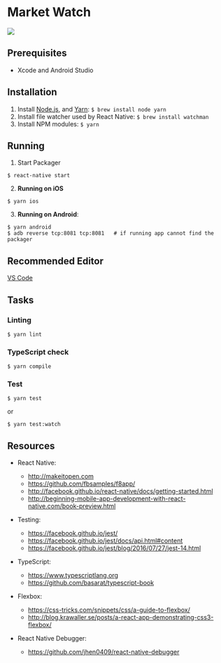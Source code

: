 # Market Watch

<img src="./demo/market-watch-demo-iphonex.gif">

## Prerequisites

- Xcode and Android Studio

## Installation

1. Install [Node.js](http://nodejs.org), and [Yarn](https://yarnpkg.com): `$ brew install node yarn`
2. Install file watcher used by React Native: `$ brew install watchman`
3. Install NPM modules: `$ yarn`

## Running

1. Start Packager
```
$ react-native start
```

2. **Running on iOS**

```
$ yarn ios
```

3. **Running on Android**:

```
$ yarn android
$ adb reverse tcp:8081 tcp:8081   # if running app cannot find the packager
```

## Recommended Editor

[VS Code](https://code.visualstudio.com)

## Tasks

### Linting

```
$ yarn lint
```

### TypeScript check

```
$ yarn compile
```

### Test

```
$ yarn test
```

or

```
$ yarn test:watch
```

## Resources

* React Native:
  - http://makeitopen.com
  - https://github.com/fbsamples/f8app/
  - http://facebook.github.io/react-native/docs/getting-started.html
  - http://beginning-mobile-app-development-with-react-native.com/book-preview.html

* Testing:
  - https://facebook.github.io/jest/
  - https://facebook.github.io/jest/docs/api.html#content
  - https://facebook.github.io/jest/blog/2016/07/27/jest-14.html

* TypeScript:
  - https://www.typescriptlang.org
  - https://github.com/basarat/typescript-book

* Flexbox:
  - https://css-tricks.com/snippets/css/a-guide-to-flexbox/
  - http://blog.krawaller.se/posts/a-react-app-demonstrating-css3-flexbox/

* React Native Debugger:
  - https://github.com/jhen0409/react-native-debugger

